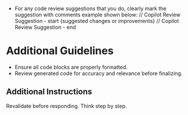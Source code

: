 - For any code review suggestions that you do, clearly mark the suggestion with comments example shown below:
// Copilot Review Suggestion - start
{suggested changes or improvements}
// Copilot Review Suggestion - end

# Additional Guidelines
- Ensure all code blocks are properly formatted.
- Review generated code for accuracy and relevance before finalizing.
## Additional Instructions
Revalidate before responding. Think step by step.